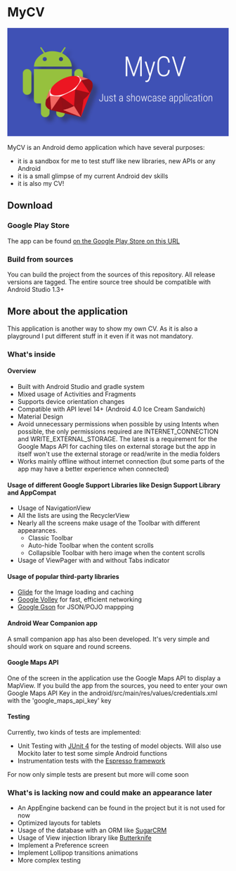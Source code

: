 MyCV
====

![banner](static/banner.png)

MyCV is an Android demo application which have several purposes:

* it is a sandbox for me to test stuff like new libraries, new APIs or any Android
* it is a small glimpse of my current Android dev skills
* it is also my CV!

Download
----

### Google Play Store
The app can be found [on the Google Play Store on this URL](https://play.google.com/store/apps/details?id=net.fabricemk.android.mycv)

### Build from sources
You can build the project from the sources of this repository. All release versions are tagged.
The entire source tree should be compatible with Android Studio 1.3+

More about the application
---

This application is another way to show my own CV. As it is also a playground I put different stuff in it even if it was not mandatory.

### What's inside

#### Overview

* Built with Android Studio and gradle system
* Mixed usage of Activities and Fragments
* Supports device orientation changes
* Compatible with API level 14+ (Android 4.0 Ice Cream Sandwich)
* Material Design
* Avoid unnecessary permissions when possible by using Intents when possible, the only permissions required are INTERNET_CONNECTION and WRITE_EXTERNAL_STORAGE. The latest is a requirement for the Google Maps API for caching tiles on external storage but the app in itself won't use the external storage or read/write in the media folders
* Works mainly offline without internet connection (but some parts of the app may have a better experience when connected)

#### Usage of different Google Support Libraries like Design Support Library and AppCompat

* Usage of NavigationView
* All the lists are using the RecyclerView
* Nearly all the screens make usage of the Toolbar with different appearances.
    * Classic Toolbar
    * Auto-hide Toolbar when the content scrolls
    * Collapsible Toolbar with hero image when the content scrolls
* Usage of ViewPager with and without Tabs indicator

#### Usage of popular third-party libraries

* [Glide](https://github.com/bumptech/glide) for the Image loading and caching
* [Google Volley](https://android.googlesource.com/platform/frameworks/volley) for fast, efficient networking
* [Google Gson](https://github.com/google/gson) for JSON/POJO mappping

#### Android Wear Companion app

A small companion app has also been developed. It's very simple and should work on square and round screens.

#### Google Maps API

One of the screen in the application use the Google Maps API to display a MapView. If you build the app from the sources, you need to enter your own Google Maps API Key in the android/src/main/res/values/credentials.xml with the 'google_maps_api_key' key

#### Testing

Currently, two kinds of tests are implemented:
* Unit Testing with [JUnit 4](http://junit.org/) for the testing of model objects. Will also use Mockito later to test some simple Android functions
* Instrumentation tests with the [Espresso framework](https://code.google.com/p/android-test-kit/wiki/Espresso)

For now only simple tests are present but more will come soon

### What's is lacking now and could make an appearance later

* An AppEngine backend can be found in the project but it is not used for now
* Optimized layouts for tablets
* Usage of the database with an ORM like [SugarCRM](http://satyan.github.io/sugar/)
* Usage of View injection library like [Butterknife](https://github.com/JakeWharton/butterknife)
* Implement a Preference screen
* Implement Lollipop transitions animations
* More complex testing

